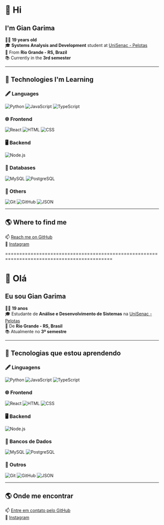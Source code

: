 # 👋 Hi

## I'm Gian Garima

🧑‍💻 **19 years old**  
🎓 **Systems Analysis and Development** student at [UniSenac - Pelotas](https://www.senacrs.com.br/unidade/19)  
📍 From **Rio Grande - RS, Brazil**  
📚 Currently in the **3rd semester**  

---

## 🚀 Technologies I'm Learning

### 🖋️ Languages
![Python](https://skillicons.dev/icons?i=python)
![JavaScript](https://skillicons.dev/icons?i=js)
![TypeScript](https://skillicons.dev/icons?i=ts)

### 🌐 Frontend
![React](https://skillicons.dev/icons?i=react)
![HTML](https://skillicons.dev/icons?i=html)
![CSS](https://skillicons.dev/icons?i=css)

### 🖥️ Backend
![Node.js](https://skillicons.dev/icons?i=nodejs)

### 💾 Databases
![MySQL](https://skillicons.dev/icons?i=mysql)
![PostgreSQL](https://skillicons.dev/icons?i=postgres)

### 🔧 Others
![Git](https://skillicons.dev/icons?i=git)
![GitHub](https://skillicons.dev/icons?i=github)
![JSON](https://skillicons.dev/icons?i=json)

---

## 🌎 Where to find me

📫 [Reach me on GitHub](https://github.com/GianG-17)  
📸 [Instagram](https://www.instagram.com/giangarima_17)


============================================================================================

# 👋 Olá

## Eu sou Gian Garima

🧑‍💻 **19 anos**  
🎓 Estudante de **Análise e Desenvolvimento de Sistemas** na [UniSenac - Pelotas](https://www.senacrs.com.br/unidade/19)  
📍 De **Rio Grande - RS, Brasil**  
📚 Atualmente no **3º semestre**  

---

## 🚀 Tecnologias que estou aprendendo

### 🖋️ Linguagens
![Python](https://skillicons.dev/icons?i=python)
![JavaScript](https://skillicons.dev/icons?i=js)
![TypeScript](https://skillicons.dev/icons?i=ts)

### 🌐 Frontend
![React](https://skillicons.dev/icons?i=react)
![HTML](https://skillicons.dev/icons?i=html)
![CSS](https://skillicons.dev/icons?i=css)

### 🖥️ Backend
![Node.js](https://skillicons.dev/icons?i=nodejs)

### 💾 Bancos de Dados
![MySQL](https://skillicons.dev/icons?i=mysql)
![PostgreSQL](https://skillicons.dev/icons?i=postgres)

### 🔧 Outros
![Git](https://skillicons.dev/icons?i=git)
![GitHub](https://skillicons.dev/icons?i=github)
![JSON](https://skillicons.dev/icons?i=json)

---

## 🌎 Onde me encontrar

📫 [Entre em contato pelo GitHub](https://github.com/GianG-17)  
📸 [Instagram](https://www.instagram.com/giangarima_17)
